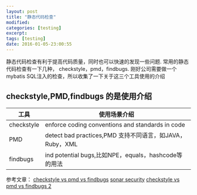 ```yaml
---
layout: post
title: "静态代码检查"
modified:
categories: [testing]
excerpt:
tags: [testing]
date: 2016-01-05-23:00:55
---
```


静态代码检查有利于提高代码质量，同时也可以快速的发现一些问题. 常用的静态代码检查有一下几种，
checkstyle，pmd，findbugs. 刚好公司需要做一个mybatis SQL注入的检查，所以收集了一下关于这三个工具使用的介绍

## checkstyle,PMD,findbugs 的是使用介绍

|工具|使用场景介绍|
|--|--------|
|checkstyle|enforce coding conventions and standards in code|
|PMD|detect bad practices,PMD 支持不同语言，如JAVA，Ruby，XML|
|findbugs|ind potential bugs,比如NPE，equals，hashcode等的用法|


参考文章：
[checkstyle vs pmd vs findbugs](http://tirthalpatel.blogspot.com/2014/01/static-code-analyzers-checkstyle-pmd-findbugs.html)
[sonar security](http://www.sonarqube.org/sonar-to-identify-security-vulnerabilities/)
[checkstyle vs pmd vs findbugs 2](https://www.sparkred.com/blog/open-source-java-static-code-analyzers/)
